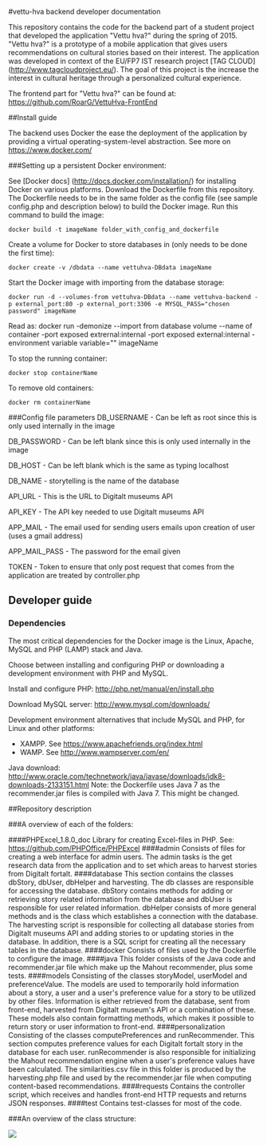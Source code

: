 #vettu-hva backend developer documentation

This repository contains the code for the backend part of a student project that developed the application "Vettu hva?" during the spring of 2015. "Vettu hva?" is a prototype of a mobile application that gives users recommendations on cultural stories based on their interest. The application was developed in context of the EU/FP7 IST research project [TAG CLOUD] (http://www.tagcloudproject.eu/). The goal of this project is the increase the interest in cultural heritage through a personalized cultural experience.

The frontend part for "Vettu hva?" can be found at: https://github.com/RoarG/VettuHva-FrontEnd

##Install guide

The backend uses Docker the ease the deployment of the application by providing a virtual operating-system-level abstraction. See more on https://www.docker.com/

###Setting up a persistent Docker environment: 

See [Docker docs] (http://docs.docker.com/installation/) for installing Docker on various platforms. Download the Dockerfile from this repository. The Dockerfile needs to be in the same folder as the config file (see sample config.php and description below) to build the Docker image. Run this command to build the image: 

```docker build -t imageName folder_with_config_and_dockerfile```

Create a volume for Docker to store databases in (only needs to be done the first time): 

```docker create -v /dbdata --name vettuhva-DBdata imageName```

Start the Docker image with importing from the database storage:

```docker run -d --volumes-from vettuhva-DBdata --name vettuhva-backend -p external_port:80 -p external_port:3306 -e MYSQL_PASS="chosen password" imageName```

Read as: docker run -demonize --import from database volume --name of container -port exposed extrernal:internal -port exposed external:internal -environment variable variable="" imageName

To stop the running container:

```docker stop containerName```

To remove old containers:

```docker rm containerName```


###Config file parameters
DB_USERNAME - Can be left as root since this is only used internally in the image

DB_PASSWORD - Can be left blank since this is only used internally in the image

DB_HOST -  Can be left blank which is the same as typing localhost

DB_NAME - storytelling is the name of the database

API_URL - This is the URL to Digitalt museums API

API_KEY - The API key needed to use Digitalt museums API

APP_MAIL - The email used for sending users emails upon creation of user (uses a gmail address)

APP_MAIL_PASS - The password for the email given

TOKEN - Token to ensure that only post request that comes from the application are treated by controller.php

## Developer guide

### Dependencies

The most critical dependencies for the Docker image is the Linux, Apache, MySQL and PHP (LAMP) stack and Java.

Choose between installing and configuring PHP or downloading a development environment with PHP and MySQL.

Install and configure PHP: http://php.net/manual/en/install.php

Download MySQL server: http://www.mysql.com/downloads/

Development environment alternatives that include MySQL and PHP, for Linux and other platforms:
* XAMPP. See https://www.apachefriends.org/index.html
* WAMP. See http://www.wampserver.com/en/

Java download: http://www.oracle.com/technetwork/java/javase/downloads/jdk8-downloads-2133151.html
Note: the Dockerfile uses Java 7 as the recommender.jar files is compiled with Java 7. This might be changed.



##Repository description 

###A overview of each of the folders:

####PHPExcel_1.8.0_doc
Library for creating Excel-files in PHP. See: https://github.com/PHPOffice/PHPExcel
####admin
Consists of files for creating a web interface for admin users. The admin tasks is the get research data from the application and to set which areas to harvest stories from Digitalt fortalt.
####database
This section contains the classes dbStory, dbUser, dbHelper and harvesting. The db classes are responsible for accessing the database. dbStory contains methods for adding or retrieving story related information from the database and dbUser is responsible for user related information. dbHelper consists of more general methods and is the class which establishes a connection with the database. The harvesting script is responsible for collecting all database stories from Digitalt museums API and adding stories to or updating stories in the database. In addition, there is a SQL script for creating all the necessary tables in the database.
####docker
Consists of files used by the Dockerfile to configure the image.
####java
This folder consists of the Java code and recommender.jar file which make up the Mahout recommender, plus some tests.
####models
Consisting of the classes storyModel, userModel and preferenceValue. The models are used to temporarily hold information about a story, a user and a user's preference value for a story to be utilized by other files. Information is either retrieved from the database, sent from front-end, harvested from Digitalt museum's API or a combination of these. These models also contain formatting methods, which makes it possible to return story or user information to front-end.
####personalization
Consisting of the classes computePreferences and runRecommender. This section computes preference values for each Digitalt fortalt story in the database for each user. runRecommender is also responsible for initializing the Mahout recommendation engine when a user's preference values have been calculated. The similarities.csv file in this folder is produced by the harvesting.php file and used by the recommender.jar file when computing content-based recommendations.
####requests
Contains the controller script, which receives and handles front-end HTTP requests and returns JSON responses.
####test
Contains test-classes for most of the code.

###An overview of the class structure:

![](/overall_backend.png)





